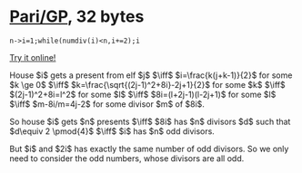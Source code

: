 # [Pari/GP], 32 bytes

    n->i=1;while(numdiv(i)<n,i+=2);i

[Try it online!][TIO-kwrf99ce]

House \$i\$ gets a present from elf \$j\$ \$\iff\$ \$i=\frac{k(j+k-1)}{2}\$ for some \$k \ge 0\$ \$\iff\$ \$k=\frac{\sqrt{(2j-1)^2+8i}-2j+1}{2}\$ for some \$k\$ \$\iff\$ \$(2j-1)^2+8i=l^2\$ for some \$l\$ \$\iff\$ \$8i=(l+2j-1)(l-2j+1)\$ for some \$l\$ \$\iff\$ \$m-8i/m=4j-2\$ for some divisor \$m\$ of \$8i\$.

So house \$i\$ gets \$n\$ presents \$\iff\$ \$8i\$ has \$n\$ divisors \$d\$ such that \$d\equiv 2 \pmod{4}\$ \$\iff\$ \$i\$ has \$n\$ odd divisors.

But \$i\$ and \$2i\$ has exactly the same number of odd divisors. So we only need to consider the odd numbers, whose divisors are all odd.

[Pari/GP]: http://pari.math.u-bordeaux.fr/
[TIO-kwrf99ce]: https://tio.run/##FcdBDoJADADArzSc2tAldhPjAZePEA4bBG2CtSEo4fWr3mY8rxruXmZIxUKnSdr9ocuE9n7e9INKV2OtU6RWS3ZfDjQIHfiqtv1Y/VPBjEbEML5szBv20jRyGhh6iQxyYYjngah8AQ "Pari/GP – Try It Online"